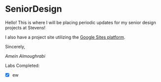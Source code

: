 # SeniorDesign

Hello!
This is where I will be placing periodic updates for my senior design projects at Stevens!

I also have a project site utilizing the [Google Sites platform](https://sites.google.com/view/seniordesign-amein/).

Sincerely,

*Amein Almoughrabi*

Labs Completed:

*[x] ew
